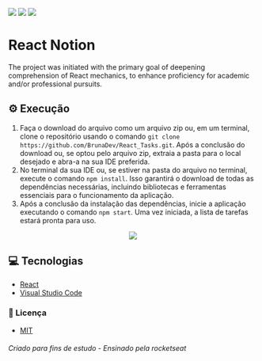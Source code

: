 <p>
  <img src="https://img.shields.io/static/v1?label=License&message=MIT&color=00bfff&style=plastic"/>
  
  <img src="https://img.shields.io/static/v1?label=LP&message=React&color=daa520&style=plastic"/>
  
  <img src="https://img.shields.io/static/v1?label=IDE&message=VsCode&color=9acd32&style=plastic"/>
</p>

# React Notion
The project was initiated with the primary goal of deepening comprehension of React mechanics, to enhance proficiency for academic and/or professional pursuits.

## ⚙ Execução
1. Faça o download do arquivo como um arquivo zip ou, em um terminal, clone o repositório usando o comando `git clone https://github.com/BrunaDev/React_Tasks.git`. Após a conclusão do download ou, se optou pelo arquivo zip, extraia a pasta para o local desejado e abra-a na sua IDE preferida.
2. No terminal da sua IDE ou, se estiver na pasta do arquivo no terminal, execute o comando `npm install`. Isso garantirá o download de todas as dependências necessárias, incluindo bibliotecas e ferramentas essenciais para o funcionamento da aplicação.
3. Após a conclusão da instalação das dependências, inicie a aplicação executando o comando `npm start`. Uma vez iniciada, a lista de tarefas estará pronta para uso.

<p align="center">
<img src="http://img.shields.io/static/v1?label=STATUS&message=EM%20DESENVOLVIMENTO&color=GREEN&style=for-the-badge"/>
</p>

## 💻 Tecnologias
- [React](https://react.dev/learn)
- [Visual Studio Code](https://code.visualstudio.com)

### :small_blue_diamond: Licença
- [MIT]()


###### Criado para fins de estudo - Ensinado pela rocketseat
